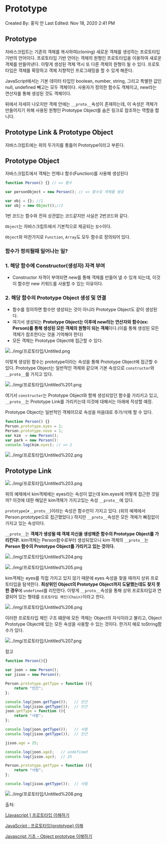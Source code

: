 # Prototype

Created By: 홍익 안
Last Edited: Nov 18, 2020 2:41 PM

## Prototype

자바스크립트는 기존의 객체를 복사하여(cloning) 새로운 객체를 생성하는 프로토타입 기반의 언어이다. 프로토타입 기반 언어는 객체의 원형인 프로토타입을 이용하여 새로운 객체를 만들어낸다. 이렇게 생성된 객체 역시 또 다른 객체의 원형이 될 수 있다. 프로토타입은 객체를 확장하고 객체 지향적인 프로그래밍을 할 수 있게 해준다.

JavaScript에서는 기본 데이터 타입인 boolean, number, string, 그리고 특별한 값인 null, undefined 빼고는 모두 객체이다. 사용자가 정의한 함수도 객체이고, new라는 연산자를 통해 생성된 것도 객체이다.

뒤에서 자세히 나오지만 객체 안에는 `__proto__`속성이 존재하는데, 이 속성은 객체가 만들어지기 위해 사용된 원형인 Prototype Object를 숨은 링크로 참조하는 역할을 합니다.

## Prototype Link & Prototype Object

자바스크립트에는 위의 두가지를 통틀어 Prototype이라고 부른다.

## Prototype Object

자바스크립트에서 객체는 언제나 함수(Function)를 사용해 생성된다

```jsx
function Person() {} // => 함수

var personObject = new Person(); // => 함수로 객체를 생성
```

```jsx
var obj = {}; //1
var obj = new Object();//2
```

1번 코드는 함수와 전혀 상관없는 코드같지만 사실은 2번코드와 같다.

`Object`는 자바스크립트에서 기본적으로 제공되는 `함수`이다.

`Object`와 마찬가지로 `Function`, `Array`도 모두 함수로 정의되어 있다.

### 함수가 정의될때 일어나는 일?

### 1. 해당 함수에 Constructor(생성자) 자격 부여

- Constructor 자격이 부여되면 new를 통해 객체를 만들어 낼 수 있게 되는데, 이것이 함수만 new 키워드를 사용할 수 있는 이유이다.

### 2. 해당 함수의 Prototype Object 생성 및 연결

- 함수를 정의하면 함수만 생성되는 것이 아니라 Prototype Object도 같이 생성된다.
- 여기서 생성되는 **Prototype Object는 이후에 new라는 연산자와 함수(ex: Person)를 통해 생성된 모든 객체의 원형이 되는 객체**이다.(이를 통해 생성된 모든 객체가 참조한다는 것을 기억해야 한다)
- 모든 객체는 Prototype Object에 접근할 수 있다.

![../img/프로토타입/Untitled.png](../img/프로토타입/Untitled.png)

이렇게 생성된 함수는 prototype이라는 속성을 통해 Prototype Object에 접근할 수 있다. Prototype Object는 일반적인 객체와 같으며 기본 속성으로 `constructor`와 `__proto__`를 가지고 있다.

![../img/프로토타입/Untitled%201.png](../img/프로토타입/Untitled%201.png)

여기서 `constructor`는 Prototype Object와 함께 생성되었던 함수를 가리키고 있고, `__proto__`는 Prototype Link를 가리키는데 이것에 대해서는 아래에 작성할 예정.

Prototype Object는 일반적인 객체이므로 속성을 마음대로 추가/삭제 할 수 있다.

```jsx
function Person() {}
Person.prototype.eyes = 2;
Person.prototype.nose = 1;
var kim  = new Person();
var park = new Person():
console.log(kim.eyes); // => 2
```

![../img/프로토타입/Untitled%202.png](../img/프로토타입/Untitled%202.png)

## Prototype Link

![../img/프로토타입/Untitled%203.png](../img/프로토타입/Untitled%203.png)

위의 예제에서 kim객체에는 eyes라는 속성이 없는데 kim.eyes에 어떻게 접근한 것일까? 이것에 대한 해답은 kim객체가 가지고있는 속성 `__proto__`에 있다.

`prototype`(≠`__proto__`)이라는 속성은 함수만이 가지고 있다. (위의 예제에서 Person.prototype으로 접근했었다.) 하지만 `__proto__`속성은 모든 객체가 빠짐없이 가지고 있는 속성이다.

`__proto__`는 **객체가 생성될 때 객체 자신을 생성해준 함수의 Prototype Object를 가리킨다!.** kim객체는 Person함수로부터 생성되었으니 kim 객체의 `__proto__`는 **Person 함수의 Prototype Object를 가리키고 있는 것이다.**

![../img/프로토타입/Untitled%204.png](../img/프로토타입/Untitled%204.png)

![../img/프로토타입/Untitled%205.png](../img/프로토타입/Untitled%205.png)

kim객체는 eyes를 직접 가지고 있지 않기 때문에 eyes 속성을 찾을 때까지 상위 프로토타입을 탐색한다. **최상위인 Object의 Prototype Object까지 도달했는데도 찾지 못한 경우**에 `undefined`를 리턴한다. 이렇게 `__proto__`속성을 통해 상위 프로토타입과 연결되어 있는 형태를 `프로토타입 체인(Chain)`이라고 한다.

![../img/프로토타입/Untitled%206.png](../img/프로토타입/Untitled%206.png)

이러한 프로토타입 체인 구조 떄문에 모든 객체는 Object의 자식이라고 불리고, Object Prototype Object에 있는 모든 속성을 사용할 수 있는 것이다. 한가지 예로 toString함수가 있다.

![../img/프로토타입/Untitled%207.png](../img/프로토타입/Untitled%207.png)

참고

```jsx
function Person(){}

var joon = new Person();  
var jisoo = new Person();

Person.prototype.getType = function (){  
    return "인간"; 
};

console.log(joon.getType());   // 인간
console.log(jisoo.getType());  // 인간
joon.getType = function (){  
    return "사람"; 
};

console.log(joon.getType());   // 사람
console.log(jisoo.getType());  // 인간

jisoo.age = 25;

console.log(joon.age);   // undefined
console.log(jisoo.age);  // 25

Person.prototype.getType = function (){  
    return "사람"; 
};

console.log(jisoo.getType());  // 사람
```

![../img/프로토타입/Untitled%208.png](../img/프로토타입/Untitled%208.png)

출처:

[[Javascript ] 프로토타입 이해하기](https://medium.com/@bluesh55/javascript-prototype-%EC%9D%B4%ED%95%B4%ED%95%98%EA%B8%B0-f8e67c286b67)

[JavaScript : 프로토타입(prototype) 이해](http://www.nextree.co.kr/p7323/)

[Javascript 기초 - Object prototype 이해하기](http://insanehong.kr/post/javascript-prototype/)